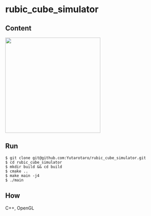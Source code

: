 # rubic_cube_simulator

## Content
<img src="https://user-images.githubusercontent.com/53333096/115585844-f4601180-a306-11eb-961e-c848dac0478d.gif" width=300>


## Run
```
$ git clone git@github.com:Yutarotaro/rubic_cube_simulator.git
$ cd rubic_cube_simulator
$ mkdir build && cd build
$ cmake ..
$ make main -j4
$ ./main
```

## How
C++, OpenGL
